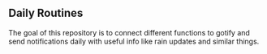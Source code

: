 ## Daily Routines
The goal of this repository is to connect different functions to gotify and send notifications daily with useful info like rain updates and similar things.
